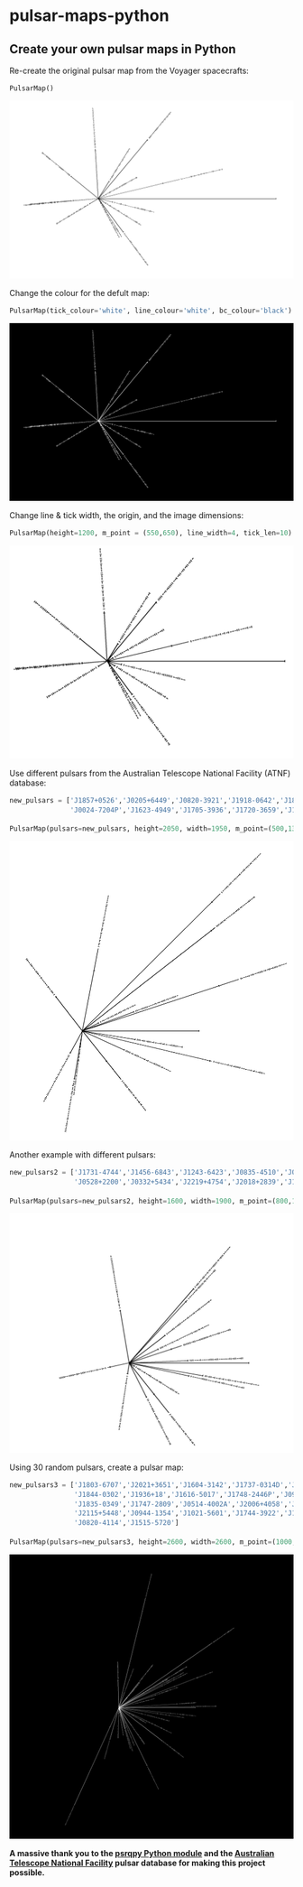 # pulsar-maps-python

## Create your own pulsar maps in Python

Re-create the original pulsar map from the Voyager spacecrafts:

```python
PulsarMap()
```
![preview](pm_original.png)

Change the colour for the defult map:

```python
PulsarMap(tick_colour='white', line_colour='white', bc_colour='black')
```
![preview](pm_original_4.png)

Change line & tick width, the origin, and the image dimensions:

```python
PulsarMap(height=1200, m_point = (550,650), line_width=4, tick_len=10)
```
![preview](pm_original_2.png)

Use different pulsars from the Australian Telescope National Facility (ATNF) database:

```python
new_pulsars = ['J1857+0526','J0205+6449','J0820-3921','J1918-0642','J1843-1507','J0533-4524','J0820-1350',
               'J0024-7204P','J1623-4949','J1705-3936','J1720-3659','J1921+1006g','J2156+2618','J1828-1007']

PulsarMap(pulsars=new_pulsars, height=2050, width=1950, m_point=(500,1300), gc_len=800, line_width=4, tick_len=10)
```
![preview](ex4.png)

Another example with different pulsars:
```python
new_pulsars2 = ['J1731-4744','J1456-6843','J1243-6423','J0835-4510','J0953+0755','J0826+2637','J0534+2200',
                'J0528+2200','J0332+5434','J2219+4754','J2018+2839','J1935+1616','J1932+1059','J1645-0317']

PulsarMap(pulsars=new_pulsars2, height=1600, width=1900, m_point=(800,1000), gc_len=800, line_width=4, tick_len=10)
```
![preview](ex5.png)

Using 30 random pulsars, create a pulsar map:

```python
new_pulsars3 = ['J1803-6707','J2021+3651','J1604-3142','J1737-0314D','J1236-65','J1819-1318','J1928-0548',
                'J1844-0302','J1936+18','J1616-5017','J1748-2446P','J0954-5754','J1826-1131','J0931-1902',
                'J1835-0349','J1747-2809','J0514-4002A','J2006+4058','J1851+0233','J1701-3006B','J1630+3550',
                'J2115+5448','J0944-1354','J1021-5601','J1744-3922','J1138-6207','J1044-5737','J1843-0000',
                'J0820-4114','J1515-5720']

PulsarMap(pulsars=new_pulsars3, height=2600, width=2600, m_point=(1000,1400), gc_len=700, line_width=2, tick_len=6, tick_colour='white', line_colour='white', bc_colour='black')
```
![preview](ex6.png)

**A massive thank you to the [psrqpy Python module](https://github.com/mattpitkin/psrqpy/) and the [Australian Telescope National Facility](https://www.atnf.csiro.au/) pulsar database for making this project possible.**
